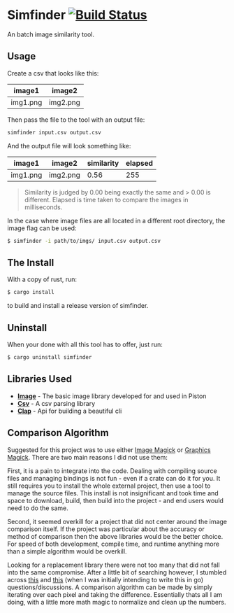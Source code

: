 # Simfinder [![Build Status](https://travis-ci.org/fvumbaca/simfinder.svg?branch=master)](https://travis-ci.org/fvumbaca/simfinder)

An batch image similarity tool.

## Usage

Create a csv that looks like this:

| image1 | image2 |
|--------|--------|
| img1.png|img2.png|


Then pass the file to the tool with an output file:
```bash
simfinder input.csv output.csv
```

And the output file will look something like:

| image1 | image2 | similarity | elapsed |
|--------|--------|------------|---------|
|img1.png|img2.png|0.56|255|

> Similarity is judged by 0.00 being exactly the same and > 0.00 is different.
> Elapsed is time taken to compare the images in milliseconds.

In the case where image files are all located in a different root directory,
the image flag can be used:
```bash
$ simfinder -i path/to/imgs/ input.csv output.csv
```

## The Install

With a copy of rust, run:
```bash
$ cargo install
```
to build and install a release version of simfinder.

## Uninstall

When your done with all this tool has to offer, just run:
```bash
$ cargo uninstall simfinder
```

## Libraries Used
- **[Image](https://github.com/PistonDevelopers/image)** - The basic image library developed for and used in Piston
- **[Csv](https://github.com/BurntSushi/rust-csv)** - A csv parsing library
- **[Clap](https://github.com/kbknapp/clap-rs)** - Api for building a beautiful cli

## Comparison Algorithm

Suggested for this project was to use either [Image Magick]() or [Graphics Magick](). There are two main reasons I did not use them:

First, it is a pain to integrate into the code. Dealing with compiling source files and managing bindings is not fun - even if a crate can do it for you. It still requires you to install the whole external project, then use a tool to manage the source files. This install is not insignificant and took time and space to download, build, then build into the project - and end users would need to do the same.

Second, it seemed overkill for a project that did not center around the image comparison itself. If the project was particular about the accuracy or method of comparison then the above libraries would be the better choice. For speed of both development, compile time, and runtime anything more than a simple algorithm would be overkill.

Looking for a replacement library there were not too many that did not fall into the same compromise. After a little bit of searching however, I stumbled across [this](https://stackoverflow.com/questions/32680834/how-to-compare-images-with-go) and [this](https://codereview.stackexchange.com/questions/12700/comparing-two-images) (when I was initially intending to write this in go) questions/discussions. A comparison algorithm can be made by simply iterating over each pixel and taking the difference. Essentially thats all I am doing, with a little more math magic to normalize and clean up the numbers.


